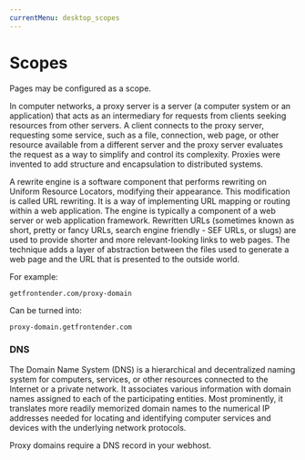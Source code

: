```yaml
---
currentMenu: desktop_scopes
---
```


# Scopes
Pages may be configured as a scope.

In computer networks, a proxy server is a server (a computer system or an application) that acts as an intermediary for requests from clients seeking resources from other servers. A client connects to the proxy server, requesting some service, such as a file, connection, web page, or other resource available from a different server and the proxy server evaluates the request as a way to simplify and control its complexity. Proxies were invented to add structure and encapsulation to distributed systems.

A rewrite engine is a software component that performs rewriting on Uniform Resource Locators, modifying their appearance. This modification is called URL rewriting. It is a way of implementing URL mapping or routing within a web application. The engine is typically a component of a web server or web application framework. Rewritten URLs (sometimes known as short, pretty or fancy URLs, search engine friendly - SEF URLs, or slugs) are used to provide shorter and more relevant-looking links to web pages. The technique adds a layer of abstraction between the files used to generate a web page and the URL that is presented to the outside world.

For example:
```
getfrontender.com/proxy-domain
```

Can be turned into:

```
proxy-domain.getfrontender.com
```


### DNS
<!-- @TODO add DNS explanation -->
The Domain Name System (DNS) is a hierarchical and decentralized naming system for computers, services, or other resources connected to the Internet or a private network. It associates various information with domain names assigned to each of the participating entities. Most prominently, it translates more readily memorized domain names to the numerical IP addresses needed for locating and identifying computer services and devices with the underlying network protocols.

Proxy domains require a DNS record in your webhost.
